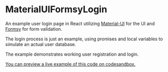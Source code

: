 # MaterialUIFormsyLogin

An example user login page in React utilizing [Material-UI](https://github.com/mui-org/material-ui) for the UI and [Formsy](https://github.com/formsy/formsy-react) for form validation.

The login process is just an example, using promises and local variables to simulate an actual user database.

The example demonstrates working user registration and login.

[You can preview a live example of this code on codesandbox.](https://236x9452mp.codesandbox.io/)